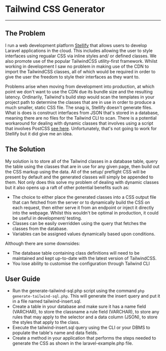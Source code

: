 # Tailwind CSS Generator

---

## The Problem

I run a web development platform [Stellify](https://stellisoft.com) that allows users to develop Laravel applications in the cloud. This includes allowing the user to style interfaces using regualar CSS via inline styles and/ or defined classes. We also promote use of the popular TailwindCSS utility-first framework. Whilst working in development I saw no problem in making use of the CDN to import the TailwindCSS classes, all of which would be required in order to give the user the freedom to style their interfaces as they want to. 

Problems arise when moving from development into production, at which point we don't want to use the CDN due its bundle size and the resulting latency. Ordinarily, Tailwind's build step would scan the templates in your project path to determine the classes that are in use in order to produce a much smaller, static CSS file. The snag is, Stellify doesn't generate files. What is does is construct interfaces from JSON that's stored in a database, meaning there are no files for the Tailwind CLI to scan. There is a potential workaround for dealing with dynamic classes that involves using a script that involves PostCSS [see here](https://github.com/tailwindlabs/tailwindcss/discussions/14636#discussioncomment-10895673). Unfortunately, that's not going to work for Stellify but it did give me an idea.

## The Solution

My solution is to store all of the Tailwind classes in a database table, query the table using the classes that are in use for any given page, then build out the CSS markup using the data. All of the setup/ preflight CSS will be present by default and the generated classes will simply be appended to them. Not only does this solve my problem of dealing with dynamic classes but it also opens up a raft of other potential benefits such as:

- The choice to either place the generated classes into a CSS output file that can fetched from the server or to dynamically build the CSS on each request, then either serve it from an endpoint or inject it directly into the webpage. Whilst this wouldn't be optimal in production, it could be useful in development/ testing.
- Classes can be easily overridden using the query that fetches the classes from the database.
- Variables can be assigned values dynamically based upon conditions.

Although there are some downsides:

- The database table containing class definitions will need to be maintained and kept up-to-date with the latest version of TailwindCSS.
- You lose ability to customise the configuration through Tailwind CLI

## User Guide

- Run the generate-tailwind-sql.php script using the command `php generate-tailwind-sql.php`. This will generate the insert query and put it in a file named tailwind-insert.sql.
- Create a table in your database and make sure it has a name field (VARCHAR), to store the classname a rule field (VARCHAR), to store any rules that may apply to the selector and a data column (JSON), to store the styles that apply to the class.
- Execute the tailwind-insert.sql query using the CLI or your DBMS to populate the table's name and data fields.
- Create a method in your application that performs the steps needed to generate the CSS as shown in the laravel-example.php file.
